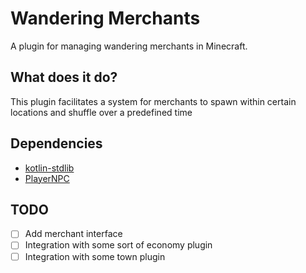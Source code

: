 # Wandering Merchants
A plugin for managing wandering merchants in Minecraft.
## What does it do?
This plugin facilitates a system for merchants to spawn within certain locations and shuffle over a predefined time
## Dependencies
* [kotlin-stdlib](https://www.spigotmc.org/resources/kotlin-stdlib.80808/)
* [PlayerNPC](https://www.spigotmc.org/resources/%E2%9C%85-api-player-npc-%E2%9C%85-1-17-1-20-1.93625/)
## TODO
* [ ] Add merchant interface
* [ ] Integration with some sort of economy plugin
* [ ] Integration with some town plugin